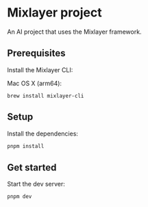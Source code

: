 # Mixlayer project

An AI project that uses the Mixlayer framework.

## Prerequisites

Install the Mixlayer CLI:

Mac OS X (arm64):

```
brew install mixlayer-cli
```

## Setup

Install the dependencies:

```bash
pnpm install
```

## Get started

Start the dev server:

```bash
pnpm dev
```
